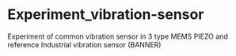 # Experiment_vibration-sensor
 Experiment of common vibration sensor in 3 type MEMS PIEZO and reference Industrial vibration sensor (BANNER)
